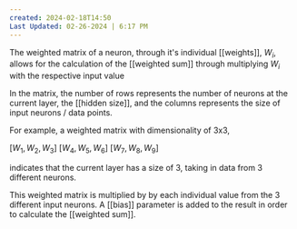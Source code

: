 ```yaml
---
created: 2024-02-18T14:50
Last Updated: 02-26-2024 | 6:17 PM
---
```

The weighted matrix of a neuron, through it's individual [[weights]], $W_i$, allows for the calculation of the [[weighted sum]] through multiplying $W_i$ with the respective input value

In the matrix, the number of rows represents the number of neurons at the current layer, the [[hidden size]], and the columns represents the size of input neurons / data points.

For example, a weighted matrix with dimensionality of 3x3, 

$[W_1,W_2,W_3]$
$[W_4,W_5,W_6]$
$[W_7,W_8,W_9]$

indicates that the current layer has a size of 3, taking in data from 3 different neurons.

This weighted matrix is multiplied by by each individual value from the 3 different input neurons. A [[bias]] parameter is added to the result in order to calculate the [[weighted sum]].
